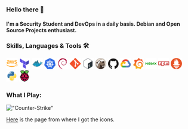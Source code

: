 ### Hello there 👋

#### I'm a Security Student and DevOps in a daily basis. Debian and Open Source Projects enthusiast.

### Skills, Languages & Tools 🛠

<img src="https://raw.githubusercontent.com/devicons/devicon/refs/heads/master/icons/amazonwebservices/amazonwebservices-plain-wordmark.svg" alt="aws" width="30" height="30"/> <img src="https://github.com/devicons/devicon/blob/master/icons/terraform/terraform-original.svg" alt="terraform" width="30" height="30"/> <img src="https://raw.githubusercontent.com/devicons/devicon/refs/heads/master/icons/docker/docker-original.svg" alt="docker" width="30" height="30"/> <img src="https://raw.githubusercontent.com/devicons/devicon/refs/heads/master/icons/kubernetes/kubernetes-original.svg" alt="k8s" width="30" height="30"/> <img src="https://raw.githubusercontent.com/devicons/devicon/refs/heads/master/icons/debian/debian-original.svg" alt="debian" width="30" height="30"/> <img src="https://raw.githubusercontent.com/devicons/devicon/refs/heads/master/icons/git/git-original.svg" alt="git" width="30" height="30"/> <img src="https://raw.githubusercontent.com/devicons/devicon/refs/heads/master/icons/bash/bash-original.svg" alt="bash" width="30" height="30"/> <img src="https://raw.githubusercontent.com/devicons/devicon/refs/heads/master/icons/dbeaver/dbeaver-original.svg" alt="dbeaver" width="30" height="30"/> <img src="https://raw.githubusercontent.com/devicons/devicon/refs/heads/master/icons/github/github-original.svg" alt="github" width="30" height="30"/> <img src="https://raw.githubusercontent.com/devicons/devicon/refs/heads/master/icons/googlecloud/googlecloud-original.svg" alt="gcloud" width="30" height="30"/> <img src="https://raw.githubusercontent.com/devicons/devicon/refs/heads/master/icons/grafana/grafana-original.svg" alt="grafana" width="30" height="30"/> <img src="https://raw.githubusercontent.com/devicons/devicon/refs/heads/master/icons/nginx/nginx-original.svg" alt="nginx" width="30" height="30"/> <img src="https://raw.githubusercontent.com/devicons/devicon/refs/heads/master/icons/npm/npm-original-wordmark.svg" alt="npm" width="30" height="30"/> <img src="https://raw.githubusercontent.com/devicons/devicon/refs/heads/master/icons/prometheus/prometheus-original.svg" alt="prometheus" width="30" height="30"/> <img src="https://raw.githubusercontent.com/devicons/devicon/refs/heads/master/icons/python/python-original.svg" alt="python" width="30" height="30"/> <img src="https://raw.githubusercontent.com/devicons/devicon/refs/heads/master/icons/raspberrypi/raspberrypi-original.svg" alt="raspberrypi" width="30" height="30"/> 
     



### What I Play:

!["Counter-Strike"](https://img.shields.io/badge/Counter_Strike-000000?style=for-the-badge&logo=counter-strike&logoColor=white "Counter-Strike") 




[Here](https://github.com/devicons) is the page from where I got the icons.
